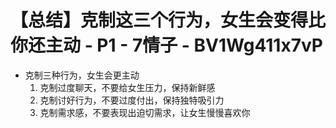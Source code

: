 # 【总结】克制这三个行为，女生会变得比你还主动 - P1 - 7情子 - BV1Wg411x7vP

-   克制三种行为，女生会更主动
    1.  克制过度聊天，不要给女生压力，保持新鲜感
    2.  克制讨好行为，不要过度付出，保持独特吸引力
    3.  克制需求感，不要表现出迫切需求，让女生慢慢喜欢你